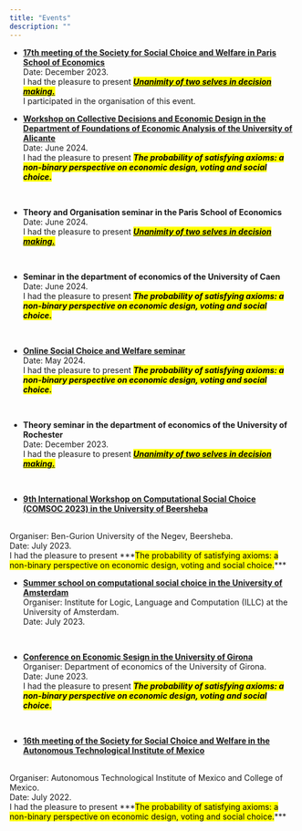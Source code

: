 ```yaml
---
title: "Events"
description: ""
---
```


* **[17th meeting of the Society for Social Choice and Welfare in Paris School of Economics](https://website-50514.eventmaker.io/en)** <br>
  Date: December 2023. <br>
  I had the pleasure to present [***<mark class="blue">Unanimity of two selves in decision making.</mark>***](../research/research1/Unanimity_of_two_selves_in_decision_making.pdf) <br>
  I participated in the organisation of this event.

* **[Workshop on Collective Decisions and Economic Design in the Department of Foundations of Economic Analysis of the University of Alicante](https://sites.google.com/view/workshopcollectivedecisions)**<br>
  Date: June 2024. <br>
  I had the pleasure to present ***<mark class="blue">The probability of satisfying axioms: a non-binary perspective on economic design, voting and social choice.</mark>***

<br>

* **Theory and Organisation seminar in the Paris School of Economics** <br>
  Date: June 2024. <br>
  I had the pleasure to present [***<mark class="blue">Unanimity of two selves in decision making.</mark>***](../research/research1/Unanimity_of_two_selves_in_decision_making.pdf)

<br>

* **Seminar in the department of economics of the University of Caen** <br>
  Date: June 2024. <br>
  I had the pleasure to present ***<mark class="blue">The probability of satisfying axioms: a non-binary perspective on economic design, voting and social choice.</mark>***

<br>

* **[Online Social Choice and Welfare seminar](https://sites.google.com/view/2021onlinescwseminars)** <br>
  Date: May 2024. <br>
  I had the pleasure to present ***<mark class="blue">The probability of satisfying axioms: a non-binary perspective on economic design, voting and social choice.</mark>***

<br>

* **Theory seminar in the department of economics of the University of Rochester** <br>
  Date: December 2023. <br>
  I had the pleasure to present [***<mark class="blue">Unanimity of two selves in decision making.</mark>***](../research/research1/Unanimity_of_two_selves_in_decision_making.pdf)

<br>

* **[9th International Workshop on Computational Social Choice (COMSOC 2023) in  the University of Beersheba](https://tzin.bgu.ac.il/~omerlev/comsoc.html)**
<br>
Organiser: Ben-Gurion University of the Negev, Beersheba.
<br>
Date: July 2023.<br>
I had the pleasure to present ***<mark class="blue">The probability of satisfying axioms: a non-binary perspective on economic design, voting and social choice.</mark>***

<br>

* **[Summer school on computational social choice in the University of Amsterdam](https://events.illc.uva.nl/comsoc-school-2023/#about)** <br>
  Organiser: Institute for Logic, Language and Computation (ILLC) at the University of Amsterdam. <br>
  Date: July 2023. <br>

<br>

* **[Conference on Economic Sesign in the University of Girona](https://sites.google.com/view/coed2023/home)** <br>
  Organiser: Department of economics of the University of Girona.
  <br>
  Date: June 2023. <br>
  I had the pleasure to present ***<mark class="blue">The probability of satisfying axioms: a non-binary perspective on economic design, voting and social choice.</mark>***

<br>

* **[16th meeting of the Society for Social Choice and Welfare in the Autonomous Technological Institute of Mexico](https://sscw2020.colmex.mx/)**
<br>
  Organiser: Autonomous Technological Institute of Mexico and College of Mexico.
  <br>
  Date: July 2022. <br>
  I had the pleasure to present ***<mark class="blue">The probability of satisfying axioms: a non-binary perspective on economic design, voting and social choice.</mark>***
  <br>